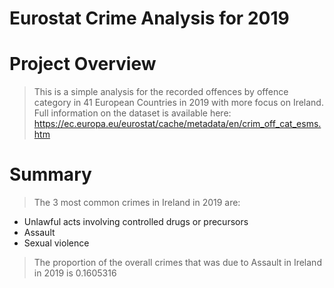 # Eurostat Crime Analysis for 2019
# Project Overview
> This is a simple analysis for the recorded offences by offence category in 41 European Countries in 2019 with more focus on Ireland. Full information on the dataset is
available here: https://ec.europa.eu/eurostat/cache/metadata/en/crim_off_cat_esms.htm
# Summary
> The 3 most common crimes in Ireland in 2019 are: 
- Unlawful acts involving controlled drugs or precursors 
- Assault
- Sexual violence
> The proportion of the overall crimes that was due to Assault in Ireland in 2019 is 0.1605316
